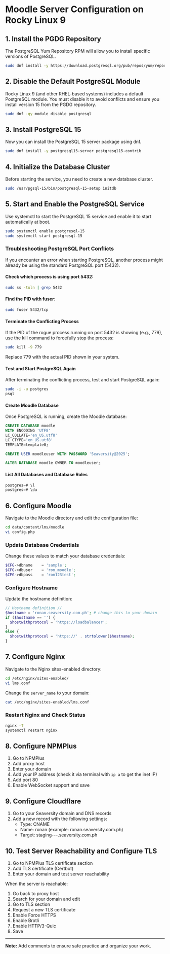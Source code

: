 # Moodle Server Configuration on Rocky Linux 9

## 1. Install the PGDG Repository

The PostgreSQL Yum Repository RPM will allow you to install specific versions of PostgreSQL.

```bash
sudo dnf install -y https://download.postgresql.org/pub/repos/yum/reporpms/EL-9-x86_64/pgdg-redhat-repo-latest.noarch.rpm
```

## 2. Disable the Default PostgreSQL Module

Rocky Linux 9 (and other RHEL-based systems) includes a default PostgreSQL module. You must disable it to avoid conflicts and ensure you install version 15 from the PGDG repository.

```bash
sudo dnf -qy module disable postgresql
```

## 3. Install PostgreSQL 15

Now you can install the PostgreSQL 15 server package using dnf.

```bash
sudo dnf install -y postgresql15-server postgresql15-contrib
```

## 4. Initialize the Database Cluster

Before starting the service, you need to create a new database cluster.

```bash
sudo /usr/pgsql-15/bin/postgresql-15-setup initdb
```

## 5. Start and Enable the PostgreSQL Service

Use systemctl to start the PostgreSQL 15 service and enable it to start automatically at boot.

```bash
sudo systemctl enable postgresql-15
sudo systemctl start postgresql-15
```

### Troubleshooting PostgreSQL Port Conflicts

If you encounter an error when starting PostgreSQL, another process might already be using the standard PostgreSQL port (5432).

#### Check which process is using port 5432:

```bash
sudo ss -tuln | grep 5432
```

#### Find the PID with fuser:

```bash
sudo fuser 5432/tcp
```

#### Terminate the Conflicting Process

If the PID of the rogue process running on port 5432 is showing (e.g., 779), use the kill command to forcefully stop the process:

```bash
sudo kill -9 779
```

Replace 779 with the actual PID shown in your system.

#### Test and Start PostgreSQL Again

After terminating the conflicting process, test and start PostgreSQL again:

```bash
sudo -i -u postgres
psql
```

#### Create Moodle Database

Once PostgreSQL is running, create the Moodle database:

```sql
CREATE DATABASE moodle 
WITH ENCODING 'UTF8' 
LC_COLLATE='en_US.utf8' 
LC_CTYPE='en_US.utf8' 
TEMPLATE=template0;

CREATE USER moodleuser WITH PASSWORD 'Seaversity@2025';

ALTER DATABASE moodle OWNER TO moodleuser;
```

#### List All Databases and Database Roles

```sql
postgres=# \l
postgres=# \du
```

## 6. Configure Moodle

Navigate to the Moodle directory and edit the configuration file:

```bash
cd data/content/lms/moodle
vi config.php
```

### Update Database Credentials

Change these values to match your database credentials:

```php
$CFG->dbname    = 'sample';
$CFG->dbuser    = 'ron_moodle';
$CFG->dbpass    = 'ron123test';
```

### Configure Hostname

Update the hostname definition:

```php
// Hostname definition //
$hostname = 'ronan.seaversity.com.ph'; # change this to your domain
if ($hostname == '') {
  $hostwithprotocol = 'https://loadbalancer';
}
else {
  $hostwithprotocol = 'https://' . strtolower($hostname);
}
```

## 7. Configure Nginx

Navigate to the Nginx sites-enabled directory:

```bash
cd /etc/nginx/sites-enabled/
vi lms.conf
```

Change the `server_name` to your domain:

```bash
cat /etc/nginx/sites-enabled/lms.conf
```

### Restart Nginx and Check Status

```bash
nginx -T
systemctl restart nginx
```

## 8. Configure NPMPlus

1. Go to NPMPlus
2. Add proxy host
3. Enter your domain
4. Add your IP address (check it via terminal with `ip a` to get the inet IP)
5. Add port 80
6. Enable WebSocket support and save

## 9. Configure Cloudflare

1. Go to your Seaversity domain and DNS records
2. Add a new record with the following settings:
   - Type: CNAME
   - Name: ronan (example: ronan.seaversity.com.ph)
   - Target: staging---.seaversity.com.ph

## 10. Test Server Reachability and Configure TLS

1. Go to NPMPlus TLS certificate section
2. Add TLS certificate (Certbot)
3. Enter your domain and test server reachability

When the server is reachable:

1. Go back to proxy host
2. Search for your domain and edit
3. Go to TLS section
4. Request a new TLS certificate
5. Enable Force HTTPS
6. Enable Brotli
7. Enable HTTP/3-Quic
8. Save

---

**Note:** Add comments to ensure safe practice and organize your work.
